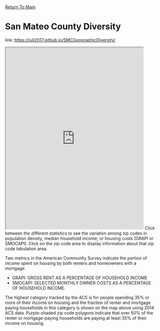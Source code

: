 <a href="https://juli2017.github.io/simple-page">Return To Main</a>
# San Mateo County Diversity
link: https://juli2017.github.io/SMCGeographicDiversity/
<iframe src="https://juli2017.github.io/leaflet-maps-with-google-sheets-polygons/" width="90%" height="600"></iframe>  
Click between the different statistics to see the variation among zip codes in population density, median household income, or housing costs (GRAPI or SMOCAPI).  Click on the zip code area to display information about that zip code tabulation area.

Two metrics in the American Community Survey indicate the portion of income spent on housing by both renters and homeowners with a mortgage: 

* GRAPI: GROSS RENT AS A PERCENTAGE OF HOUSEHOLD INCOME    
* SMOCAPI: SELECTED MONTHLY OWNER COSTS AS A PERCENTAGE OF HOUSEHOLD INCOME.   

The highest category tracked by the ACS is for people spending 35% or more of their income on housing and the fraction of renter and mortgage paying households in this category is shown on the map above using 2014 ACS data. Purple-shaded zip code polygons indicate that over 50% of the renter or mortgage-paying households are paying at least 35% of their income on housing.  


